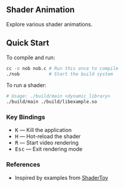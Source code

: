 ## Shader Animation  
Explore various shader animations.

## Quick Start  
To compile and run:

```bash
cc -o nob nob.c # Run this once to compile
./nob           # Start the build system
```

To run a shader:

```bash
# Usage: ./build/main <dynamic_library>
./build/main ./build/libexample.so
```

### Key Bindings  
- <kbd>K</kbd> — Kill the application  
- <kbd>H</kbd> — Hot-reload the shader  
- <kbd>R</kbd> — Start video rendering  
- <kbd>Esc</kbd> — Exit rendering mode  

### References  
- Inspired by examples from [ShaderToy](https://www.shadertoy.com/)
